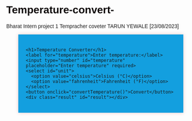 # Temperature-convert-
Bharat Intern project 1
Tempracher coveter TARUN YEWALE [23/08/2023]<!DOCTYPE html>
<html lang="en">
<head>
  <meta charset="UTF-8">
  <meta name="viewport" content="width=device-width, initial-scale=1.0">
  <title>Temperature Converter</title>
  <style>
    body {
      font-family: Arial, sans-serif;
      
      border-image-width: auto;
    }
    .container {
      
      max-width: 400px;
      margin: 0 auto;
      padding: 20px;
      background-color: #139fdf;
      box-shadow: 0 0 10px rgba(212, 12, 12, 0.2);
      justify-content: center;
      
    }
    
    h1 {
      color: #0f0a0a;
    }
    input[type="number"] {
      width: 100%;
      padding: 10px;
      margin-bottom: 10px;
      box-sizing: border-box;
    }
    select {
      width: 100%;
      padding: 10px;
      margin-bottom: 10px;
      box-sizing: border-box;
    }
    button {
      background-color: #ee1597;
      color: #fff;
      padding: 10px 20px;
      border: none;
      cursor: pointer;
    }
    button:hover {
      background-color: #0056b3;
    }
    .result {
      font-size: 20px;
      font-weight: bold;
      margin-top: 20px;
    }
    #a{
      height: 100%;
      width: 100%;
      display: flex;
      scroll-behavior:auto;
    }
  </style>
</head>
<body>
  
  
  <div class="container">
    
    <h1>Temperature Converter</h1>
    <label for="temperature">Enter temperature:</label>
    <input type="number" id="temperature" placeholder="Enter temperature" required>
    <select id="unit">
      <option value="celsius">Celsius (°C)</option>
      <option value="fahrenheit">Fahrenheit (°F)</option>
    </select>
    <button onclick="convertTemperature()">Convert</button>
    <div class="result" id="result"></div>
  </div>

  <script>
    function convertTemperature() {
      const temperature = parseFloat(document.getElementById("temperature").value);
      const unit = document.getElementById("unit").value;
      let convertedTemperature;

      if (unit === "celsius") {
        convertedTemperature = (temperature * 9/5) + 32;
      } else {
        convertedTemperature = (temperature - 32) * 5/9;
      }
      document.getElementById("result").textContent = `Converted temperature: ${convertedTemperature.toFixed(2)} °${unit === "celsius" ? "F" : "C"}`;
    }
  </script>
</body>
</html>
